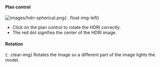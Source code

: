 ﻿
#### Plan control

![images/hdri-spherical.png](images/hdri-spherical.png){: .float-img-left}

* Click on the plan control to rotate the HDRI correctly.
* The red dot signifies the center of the HDRI image.

#### Rotation
{: .clear-img}
Rotates the image so a different part of the image lights the model.
